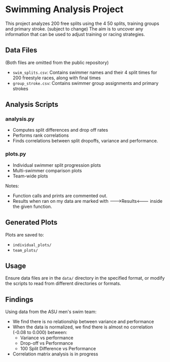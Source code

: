 
# Swimming Analysis Project

This project analyzes 200 free splits using the 4 50 splits, training groups and primary stroke. (subject to change)
The aim is to uncover any information that can be used to adjust training or racing strategies.

## Data Files
(Both files are omitted from the public repository)
- `swim_splits.csv`: Contains swimmer names and their 4 split times for 200 freestyle races, along with final times
- `group_stroke.csv`: Contains swimmer group assignments and primary strokes

## Analysis Scripts

### analysis.py
- Computes split differences and drop off rates
- Performs rank correlations
- Finds correlations between split dropoffs, variance and performance.

### plots.py 
- Individual swimmer split progression plots
- Multi-swimmer comparison plots
- Team-wide plots

Notes:
- Function calls and prints are commented out.
- Results when ran on my data are marked with --->Results<--- inside the given function.

## Generated Plots

Plots are saved to:
- `individual_plots/`
- `team_plots/`

## Usage
Ensure data files are in the `data/` directory in the specified format, or modify the scripts to read from different directories or formats.

## Findings
Using data from the ASU men's swim team:

- We find there is no relationship between variance and performance
- When the data is normalized, we find there is almost no correlation (-0.08 to 0.000) between:
  - Variance vs performance
  - Drop-off vs Performance  
  - 100 Split Difference vs Performance
- Correlation matrix analysis is in progress

